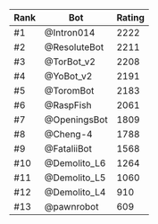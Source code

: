Rank|Bot|Rating
---|---|---
#1|@Intron014|2222
#2|@ResoluteBot|2211
#3|@TorBot_v2|2208
#4|@YoBot_v2|2191
#5|@ToromBot|2183
#6|@RaspFish|2061
#7|@OpeningsBot|1809
#8|@Cheng-4|1788
#9|@FataliiBot|1568
#10|@Demolito_L6|1264
#11|@Demolito_L5|1060
#12|@Demolito_L4|910
#13|@pawnrobot|609
